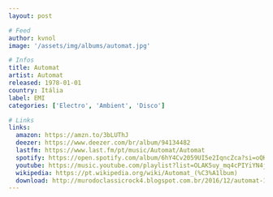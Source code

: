 ```yaml
---
layout: post

# Feed
author: kvnol
image: '/assets/img/albums/automat.jpg'

# Infos
title: Automat
artist: Automat
released: 1978-01-01
country: Itália
label: EMI
categories: ['Electro', 'Ambient', 'Disco']

# Links
links:
  amazon: https://amzn.to/3bLUThJ
  deezer: https://www.deezer.com/br/album/94134482
  lastfm: https://www.last.fm/pt/music/Automat/Automat
  spotify: https://open.spotify.com/album/6hY4Cv2059UI5e2IqncZca?si=oQKdn2foRvywNMvvLmo3pw
  youtube: https://music.youtube.com/playlist?list=OLAK5uy_mq4cPIYiYN4jZY9bGpRVi0Gw-GwiZIwLg
  wikipedia: https://pt.wikipedia.org/wiki/Automat_(%C3%A1lbum)
  download: http://murodoclassicrock4.blogspot.com.br/2016/12/automat-1978.html
---
```

